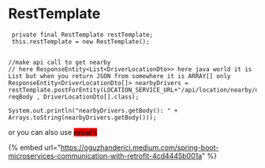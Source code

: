 # RestTemplate

```
 private final RestTemplate restTemplate;
 this.restTemplate = new RestTemplate();


//make api call to get nearby
// here ResponseEntity<List<DriverLocationDto>> here java world it is List but when you return JSON from somewhere it is ARRAY[] only
ResponseEntity<DriverLocationDto[]> nearbyDrivers = restTemplate.postForEntity(LOCATION_SERVICE_URL+"/api/location/nearby/drivers", reqBody , DriverLocationDto[].class);

System.out.println("nearbyDrivers.getBody(): " + Arrays.toString(nearbyDrivers.getBody()));
```



or you can also use <mark style="background-color:red;">**retrofit**</mark>

{% embed url="https://oguzhanderici.medium.com/spring-boot-microservices-communication-with-retrofit-4cd4445b001a" %}
